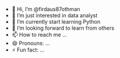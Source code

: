 - 👋 Hi, I’m @firdaus87othman
- 👀 I’m just interested in data analyst 
- 🌱 I’m currently start learning Python
- 💞️ I’m looking forward to learn from others
- 📫 How to reach me ...
- 😄 Pronouns: ...
- ⚡ Fun fact: ...

<!---
firdaus87othman/firdaus87othman is a ✨ special ✨ repository because its `README.md` (this file) appears on your GitHub profile.
You can click the Preview link to take a look at your changes.
--->
